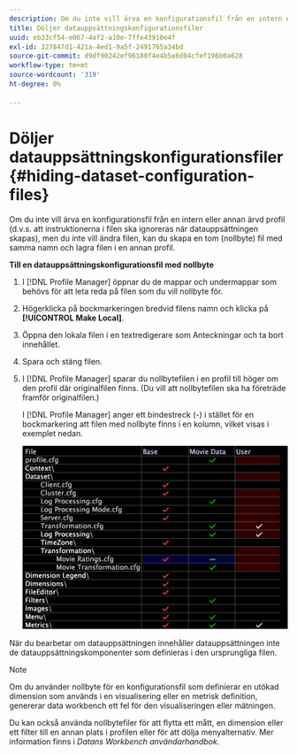 ```yaml
---
description: Om du inte vill ärva en konfigurationsfil från en intern eller annan ärvd profil (d.v.s. att instruktionerna i filen ska ignoreras när datauppsättningen skapas), men du inte vill ändra filen, kan du skapa en tom (nollbyte) fil med samma namn och lagra filen i en annan profil.
title: Döljer datauppsättningskonfigurationsfiler
uuid: eb33cf54-e067-4af2-a10e-7ffe43910e4f
exl-id: 327847d1-421a-4ed1-9a5f-2491765a34bd
source-git-commit: d9df90242ef96188f4e4b5e6d04cfef196b0a628
workflow-type: tm+mt
source-wordcount: '319'
ht-degree: 0%

---
```


# Döljer datauppsättningskonfigurationsfiler{#hiding-dataset-configuration-files}

Om du inte vill ärva en konfigurationsfil från en intern eller annan ärvd profil (d.v.s. att instruktionerna i filen ska ignoreras när datauppsättningen skapas), men du inte vill ändra filen, kan du skapa en tom (nollbyte) fil med samma namn och lagra filen i en annan profil.

**Till en datauppsättningskonfigurationsfil med nollbyte**

1. I [!DNL Profile Manager] öppnar du de mappar och undermappar som behövs för att leta reda på filen som du vill nollbyte för.
1. Högerklicka på bockmarkeringen bredvid filens namn och klicka på **[!UICONTROL Make Local]**.
1. Öppna den lokala filen i en textredigerare som Anteckningar och ta bort innehållet.
1. Spara och stäng filen.
1. I [!DNL Profile Manager] sparar du nollbytefilen i en profil till höger om den profil där originalfilen finns. (Du vill att nollbytefilen ska ha företräde framför originalfilen.)

   I [!DNL Profile Manager] anger ett bindestreck (-) i stället för en bockmarkering att filen med nollbyte finns i en kolumn, vilket visas i exemplet nedan.

   ![](assets/vis_ProfileManager_ZeroByteFile.png)

När du bearbetar om datauppsättningen innehåller datauppsättningen inte de datauppsättningskomponenter som definieras i den ursprungliga filen.

>[!NOTE]
>
>Om du använder nollbyte för en konfigurationsfil som definierar en utökad dimension som används i en visualisering eller en metrisk definition, genererar data workbench ett fel för den visualiseringen eller mätningen.

Du kan också använda nollbytefiler för att flytta ett mått, en dimension eller ett filter till en annan plats i profilen eller för att dölja menyalternativ. Mer information finns i *Datans Workbench användarhandbok*.
